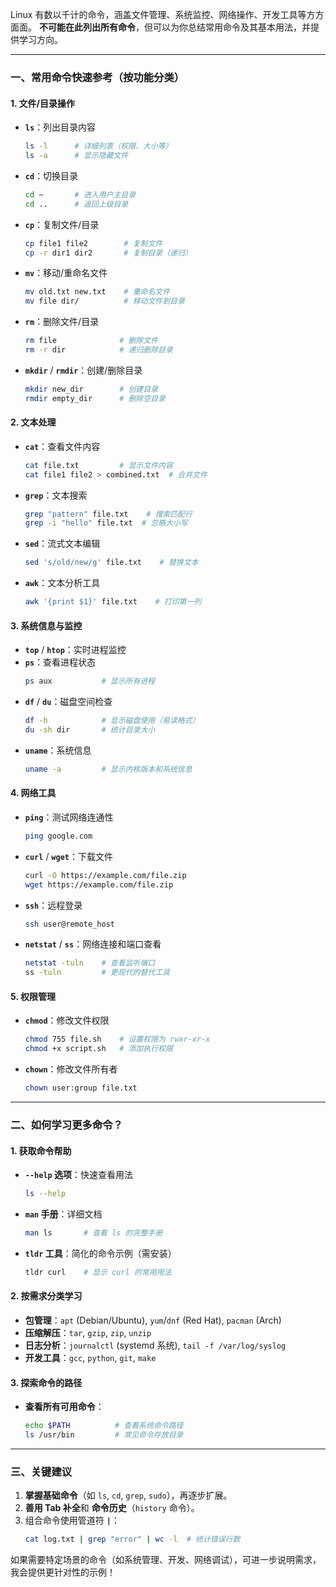 Linux 有数以千计的命令，涵盖文件管理、系统监控、网络操作、开发工具等方方面面。
**不可能在此列出所有命令**，但可以为你总结常用命令及其基本用法，并提供学习方向。

---

### 一、常用命令快速参考（按功能分类）
#### 1. **文件/目录操作**
- **`ls`**：列出目录内容  
  ```bash
  ls -l      # 详细列表（权限、大小等）
  ls -a      # 显示隐藏文件
  ```
- **`cd`**：切换目录  
  ```bash
  cd ~       # 进入用户主目录
  cd ..      # 返回上级目录
  ```
- **`cp`**：复制文件/目录  
  ```bash
  cp file1 file2        # 复制文件
  cp -r dir1 dir2       # 复制目录（递归）
  ```
- **`mv`**：移动/重命名文件  
  ```bash
  mv old.txt new.txt    # 重命名文件
  mv file dir/          # 移动文件到目录
  ```
- **`rm`**：删除文件/目录  
  ```bash
  rm file              # 删除文件
  rm -r dir            # 递归删除目录
  ```
- **`mkdir`** / **`rmdir`**：创建/删除目录  
  ```bash
  mkdir new_dir        # 创建目录
  rmdir empty_dir      # 删除空目录
  ```

#### 2. **文本处理**
- **`cat`**：查看文件内容  
  ```bash
  cat file.txt         # 显示文件内容
  cat file1 file2 > combined.txt  # 合并文件
  ```
- **`grep`**：文本搜索  
  ```bash
  grep "pattern" file.txt    # 搜索匹配行
  grep -i "hello" file.txt  # 忽略大小写
  ```
- **`sed`**：流式文本编辑  
  ```bash
  sed 's/old/new/g' file.txt    # 替换文本
  ```
- **`awk`**：文本分析工具  
  ```bash
  awk '{print $1}' file.txt    # 打印第一列
  ```

#### 3. **系统信息与监控**
- **`top`** / **`htop`**：实时进程监控  
- **`ps`**：查看进程状态  
  ```bash
  ps aux           # 显示所有进程
  ```
- **`df`** / **`du`**：磁盘空间检查  
  ```bash
  df -h            # 显示磁盘使用（易读格式）
  du -sh dir       # 统计目录大小
  ```
- **`uname`**：系统信息  
  ```bash
  uname -a         # 显示内核版本和系统信息
  ```

#### 4. **网络工具**
- **`ping`**：测试网络连通性  
  ```bash
  ping google.com
  ```
- **`curl`** / **`wget`**：下载文件  
  ```bash
  curl -O https://example.com/file.zip
  wget https://example.com/file.zip
  ```
- **`ssh`**：远程登录  
  ```bash
  ssh user@remote_host
  ```
- **`netstat`** / **`ss`**：网络连接和端口查看  
  ```bash
  netstat -tuln    # 查看监听端口
  ss -tuln         # 更现代的替代工具
  ```

#### 5. **权限管理**
- **`chmod`**：修改文件权限  
  ```bash
  chmod 755 file.sh    # 设置权限为 rwxr-xr-x
  chmod +x script.sh   # 添加执行权限
  ```
- **`chown`**：修改文件所有者  
  ```bash
  chown user:group file.txt
  ```

---

### 二、如何学习更多命令？
#### 1. **获取命令帮助**
- **`--help` 选项**：快速查看用法  
  ```bash
  ls --help
  ```
- **`man` 手册**：详细文档  
  ```bash
  man ls       # 查看 ls 的完整手册
  ```
- **`tldr` 工具**：简化的命令示例（需安装）  
  ```bash
  tldr curl    # 显示 curl 的常用用法
  ```

#### 2. **按需求分类学习**
- **包管理**：`apt` (Debian/Ubuntu), `yum`/`dnf` (Red Hat), `pacman` (Arch)
- **压缩解压**：`tar`, `gzip`, `zip`, `unzip`
- **日志分析**：`journalctl` (systemd 系统), `tail -f /var/log/syslog`
- **开发工具**：`gcc`, `python`, `git`, `make`

#### 3. **探索命令的路径**
- **查看所有可用命令**：  
  ```bash
  echo $PATH          # 查看系统命令路径
  ls /usr/bin         # 常见命令存放目录
  ```

---

### 三、关键建议
1. **掌握基础命令**（如 `ls`, `cd`, `grep`, `sudo`），再逐步扩展。
2. **善用 Tab 补全**和 **命令历史**（`history` 命令）。
3. 组合命令使用管道符 **`|`**：  
   ```bash
   cat log.txt | grep "error" | wc -l  # 统计错误行数
   ```

如果需要特定场景的命令（如系统管理、开发、网络调试），可进一步说明需求，我会提供更针对性的示例！